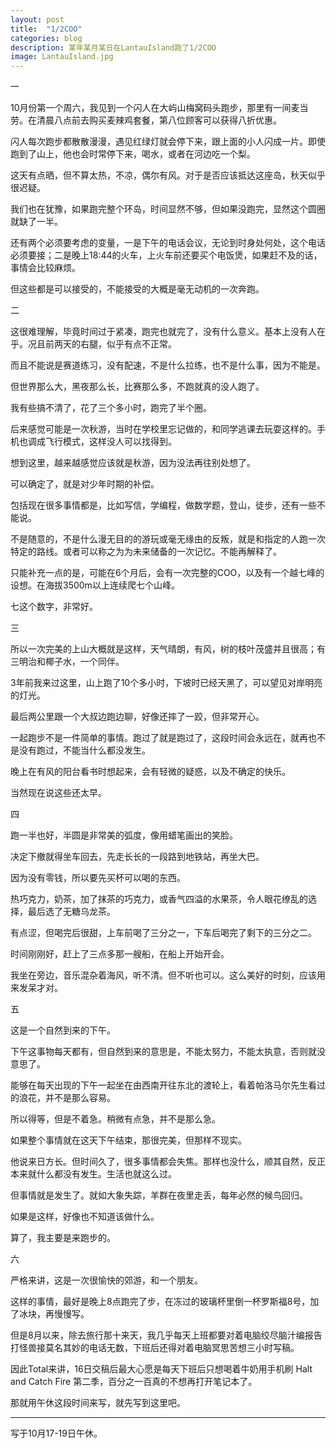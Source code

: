 ```yaml
---
layout: post
title:  "1/2COO"
categories: blog
description: 某年某月某日在LantauIsland跑了1/2COO
image: LantauIsland.jpg
--- 
```




一

10月份第一个周六，我见到一个闪人在大屿山梅窝码头跑步，那里有一间麦当劳。在清晨八点前去购买麦辣鸡套餐，第八位顾客可以获得八折优惠。

闪人每次跑步都散散漫漫，遇见红绿灯就会停下来，跟上面的小人闪成一片。即使跑到了山上，他也会时常停下来，喝水，或者在河边吃一个梨。

这天有点晒，但不算太热，不凉，偶尔有风。对于是否应该抵达这座岛，秋天似乎很迟疑。

我们也在犹豫，如果跑完整个环岛，时间显然不够，但如果没跑完，显然这个圆圈就缺了一半。

还有两个必须要考虑的变量，一是下午的电话会议，无论到时身处何处，这个电话必须要接；二是晚上18:44的火车，上火车前还要买个电饭煲，如果赶不及的话，事情会比较麻烦。

但这些都是可以接受的，不能接受的大概是毫无动机的一次奔跑。

二

这很难理解，毕竟时间过于紧凑，跑完也就完了，没有什么意义。基本上没有人在乎。况且前两天的右腿，似乎有点不正常。

而且不能说是赛道练习，没有配速，不是什么拉练，也不是什么事，因为不能是。

但世界那么大，黑夜那么长，比赛那么多，不跑就真的没人跑了。

我有些搞不清了，花了三个多小时，跑完了半个圈。

后来感觉可能是一次秋游，当时在学校里忘记做的，和同学逃课去玩耍这样的。手机也调成飞行模式，这样没人可以找得到。

想到这里，越来越感觉应该就是秋游，因为没法再往别处想了。

可以确定了，就是对少年时期的补偿。

包括现在很多事情都是，比如写信，学编程，做数学题，登山，徒步，还有一些不能说。

不是随意的，不是什么漫无目的的游玩或毫无缘由的反叛，就是和指定的人跑一次特定的路线。或者可以称之为为未来储备的一次记忆。不能再解释了。

只能补充一点的是，可能在6个月后，会有一次完整的COO，以及有一个越七峰的设想。在海拔3500m以上连续爬七个山峰。

七这个数字，非常好。

三

所以一次完美的上山大概就是这样，天气晴朗，有风，树的枝叶茂盛并且很高；有三明治和椰子水，一个同伴。

3年前我来过这里，山上跑了10个多小时，下坡时已经天黑了，可以望见对岸明亮的灯光。

最后两公里跟一个大叔边跑边聊，好像还摔了一跤，但非常开心。

一起跑步不是一件简单的事情。跑过了就是跑过了，这段时间会永远在，就再也不是没有跑过，不能当什么都没发生。

晚上在有风的阳台看书时想起来，会有轻微的疑惑，以及不确定的快乐。

当然现在说这些还太早。

四

跑一半也好，半圆是非常美的弧度，像用蜡笔画出的笑脸。

决定下撤就得坐车回去，先走长长的一段路到地铁站，再坐大巴。

因为没有零钱，所以要先买杯可以喝的东西。

热巧克力，奶茶，加了抹茶的巧克力，或香气四溢的水果茶，令人眼花缭乱的选择，最后选了无糖乌龙茶。

有点涩，但喝完后很甜，上车前喝了三分之一，下车后喝完了剩下的三分之二。

时间刚刚好，赶上了三点多那一艘船，在船上开始开会。

我坐在旁边，音乐混杂着海风，听不清。但不听也可以。这么美好的时刻，应该用来发呆才对。


五

这是一个自然到来的下午。

下午这事物每天都有，但自然到来的意思是，不能太努力，不能太执意，否则就没意思了。

能够在每天出现的下午一起坐在由西南开往东北的渡轮上，看着帕洛马尔先生看过的浪花，并不是那么容易。

所以得等，但是不着急。稍微有点急，并不是那么急。

如果整个事情就在这天下午结束，那很完美，但那样不现实。

他说来日方长。但时间久了，很多事情都会失焦。那样也没什么，顺其自然，反正本来就什么都没有发生。生活也就这么过。

但事情就是发生了。就如大象失踪，羊群在夜里走丢，每年必然的候鸟回归。

如果是这样，好像也不知道该做什么。

算了，我主要是来跑步的。


六

严格来讲，这是一次很愉快的郊游，和一个朋友。

这样的事情，最好是晚上8点跑完了步，在冻过的玻璃杯里倒一杯罗斯福8号，加了冰块，再慢慢写。

但是8月以来，除去旅行那十来天，我几乎每天上班都要对着电脑绞尽脑汁编报告打怪兽接莫名其妙的电话无数，下班后还得对着电脑冥思苦想三小时写稿。

因此Total来讲，16日交稿后最大心愿是每天下班后只想喝着牛奶用手机刷 Halt and Catch Fire 第二季，百分之一百真的不想再打开笔记本了。

那就用午休这段时间来写，就先写到这里吧。

---

写于10月17-19日午休。

 

 




 
